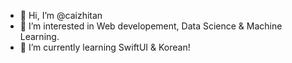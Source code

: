 - 👋 Hi, I’m @caizhitan
- 👀 I’m interested in Web developement, Data Science & Machine Learning.
- 🌱 I’m currently learning SwiftUI & Korean!

